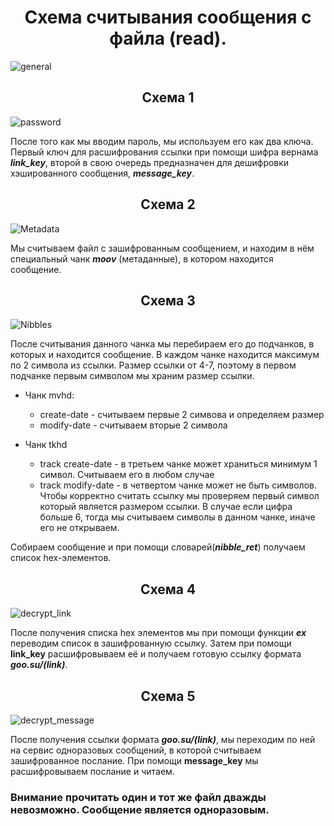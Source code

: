 <h1 align="center">Схема считывания сообщения с файла (read).</h1>

![general](https://user-images.githubusercontent.com/59966999/230739535-80d8b67d-faa8-44df-ab06-d6f6cd7285b1.png)


<h2 align="center">Схема 1</h2>

![password](https://user-images.githubusercontent.com/59966999/230739529-4f0cbd71-8bb8-449b-af8f-d36ca8328a8c.png)

После того как мы вводим пароль, мы используем его как два ключа. Первый ключ для расшифрования ссылки при помощи шифра вернама ***link_key***,
второй в свою очередь предназначен для дешифровки хэшированного сообщения, ***message_key***.


<h2 align="center">Схема 2</h2>

![Metadata](https://user-images.githubusercontent.com/59966999/230739539-88f5ebdc-1539-41c4-8152-b98a997cf32f.png)

Мы считываем файл с зашифрованным сообщением, и находим в нём специальный чанк ***moov*** (метаданные), в котором находится сообщение.

<h2 align="center">Схема 3</h2>

![Nibbles](https://user-images.githubusercontent.com/59966999/230739544-08717aaa-4169-41ec-97af-0f72c1ae146f.png)

После считывания данного чанка мы перебираем его до подчанков, в которых и находится сообщение. В каждом чанке находится максимум по 2 символа из ссылки. Размер ссылки от 4-7, поэтому в первом подчанке первым символом мы храним размер ссылки.

- Чанк mvhd:
  - create-date - считываем первые 2 симвова и определяем размер
  - modify-date - считываем вторые 2 символа

- Чанк tkhd
    - track create-date - в третьем чанке может храниться минимум 1 символ. Считываем его в любом случае
    - track modify-date - в четвертом чанке может не быть символов. Чтобы корректно считать ссылку мы проверяем первый символ который является размером ссылки. В случае если цифра больше 6, тогда мы считываем символы в данном чанке, иначе его не открываем.

Собираем сообщение и при помощи словарей(***nibble_ret***) получаем список hex-элементов.

<h2 align="center">Схема 4</h2>

![decrypt_link](https://user-images.githubusercontent.com/59966999/230739547-7ef736ad-99ae-4b95-b464-d16ca13dddd8.png)

После получения списка hex элементов мы при помощи функции ***ex***  переводим список в зашифрованную ссылку. Затем при помощи **link_key** расшифровываем её и получаем готовую ссылку формата ***goo.su/(link)***.

<h2 align="center">Схема 5</h2>

![decrypt_message](https://user-images.githubusercontent.com/59966999/230739558-c76ae0bd-843b-44d7-8f0d-067d8234cb25.png)

После получения ссылки формата ***goo.su/(link)***, мы переходим по ней на сервис одноразовых сообщений, в которой считываем зашифрованное послание. При помощи **message_key** мы расшифровываем послание и читаем.

### Внимание прочитать один и тот же файл дважды невозможно. Сообщение является одноразовым.
